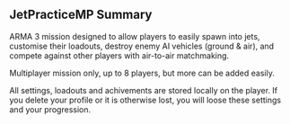 ## JetPracticeMP Summary

ARMA 3 mission designed to allow players to easily spawn into jets, customise their loadouts, destroy enemy AI vehicles (ground & air), and compete against other players with air-to-air matchmaking.

Multiplayer mission only, up to 8 players, but more can be added easily.

All settings, loadouts and achivements are stored locally on the player. If you delete your profile or it is otherwise lost, you will loose these settings and your progression.

